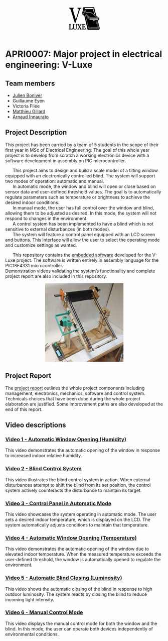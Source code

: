 <div align="center">
<img src="/Images/logo_png.png" width="100" height="100">
</div>

# APRI0007: Major project in electrical engineering: V-Luxe
## Team members
* [Julien Boniver](https://github.com/julien439)
* Guillaume Eyen
* Victoria Filée
* [Matthieu Gillard](https://github.com/MatthieuGillard)
* [Arnaud Innaurato](https://github.com/Arnaudinnau)

## Project Description
  This project has been carried by a team of 5 students in the scope of their first year in MSc of Electrical Engineering. The goal of this whole year project is to develop from scratch a working electronics device with a software development in assembly on PIC microcontroller.  
  
&nbsp;&nbsp;&nbsp;&nbsp;&nbsp;&nbsp;This project aims to design and build a scale model of a tilting window equipped with an electronically controlled blind. The system will support two modes of operation: automatic and manual.  
&nbsp;&nbsp;&nbsp;&nbsp;&nbsp;&nbsp;In automatic mode, the window and blind will open or close based on sensor data and user-defined threshold values. The goal is to automatically regulate parameters such as temperature or brightness to achieve the desired indoor conditions.  
&nbsp;&nbsp;&nbsp;&nbsp;&nbsp;&nbsp;In manual mode, the user has full control over the window and blind, allowing them to be adjusted as desired. In this mode, the system will not respond to changes in the environment.  
&nbsp;&nbsp;&nbsp;&nbsp;&nbsp;&nbsp;A control system has been implemented to have a blind which is not sensitive to external disturbances (in both modes).  
&nbsp;&nbsp;&nbsp;&nbsp;&nbsp;&nbsp;The system will feature a control panel equipped with an LCD screen and buttons. This interface will allow the user to select the operating mode and customize settings as wanted.  

&nbsp;&nbsp;&nbsp;&nbsp;&nbsp;&nbsp;This repository contains the [embedded software](https://github.com/Arnaudinnau/APRI0007_VLuxe/blob/main/V_Luxe_Code.asm) developed for the V-Luxe project. The software is written entirely in assembly language for the PIC18F4331 microcontroller.   
Demonstration videos validating the system’s functionality and complete project report are also included in this repository.  

<div align="center">
  <img src="/Images/Final_Structure.jpeg" width="250" height="250">
</div>

## Project Report
The [project report](https://github.com/Arnaudinnau/APRI0007_VLuxe/blob/286adeb9af3e9f415a3808174914f85adb91093a/Report_V_Luxe.pdf) outlines the whole project components including management, electronics, mechanics, software and control system. Technicals choices that have been done during the whole project elaboration are justified. Some improvement paths are also developed at the end of this report.

## Video descriptions
### [Video 1 - Automatic Window Opening (Humidity)](https://github.com/Arnaudinnau/APRI0007_VLuxe/blob/main/Videos/1.mp4)
This video demonstrates the automatic opening of the window in response to increased indoor relative humidity.

### [Video 2 - Blind Control System](https://github.com/Arnaudinnau/APRI0007_VLuxe/blob/main/Videos/2.mp4)
This video illustrates the blind control system in action. When external disturbances attempt to shift the blind from its set position, the control system actively counteracts the disturbance to maintain its target.

### [Video 3 - Control Panel in Automatic Mode](https://github.com/Arnaudinnau/APRI0007_VLuxe/blob/main/Videos/3.mp4)
This video showcases the system operating in automatic mode. The user sets a desired indoor temperature, which is displayed on the LCD. The system automatically adjusts conditions to maintain that temperature.

### [Video 4 - Automatic Window Opening (Temperature)](https://github.com/Arnaudinnau/APRI0007_VLuxe/blob/main/Videos/4.mp4)
This video demonstrates the automatic opening of the window due to elevated indoor temperature. When the measured temperature exceeds the user-defined threshold, the window is automatically opened to regulate the environment.

### [Video 5 - Automatic Blind Closing (Luminosity)](https://github.com/Arnaudinnau/APRI0007_VLuxe/blob/main/Videos/5.mp4)
This video shows the automatic closing of the blind in response to high outdoor luminosity. The system reacts by closing the blind to reduce incoming light intensity.

### [Video 6 - Manual Control Mode](https://github.com/Arnaudinnau/APRI0007_VLuxe/blob/main/Videos/6.mp4)
This video displays the manual control mode for both the window and the blind. In this mode, the user can operate both devices independently of environmental conditions.

